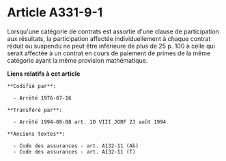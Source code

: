 # Article A331-9-1

Lorsqu'une catégorie de contrats est assortie d'une clause de participation aux résultats, la participation affectée
individuellement à chaque contrat réduit ou suspendu ne peut être inférieure de plus de 25 p. 100 à celle qui serait affectée
à un contrat en cours de paiement de primes de la même catégorie ayant la même provision mathématique.

**Liens relatifs à cet article**

	**Codifié par**:

	  - Arrêté 1976-07-16

	**Transféré par**:

	  - Arrêté 1994-08-08 art. 10 VIII JORF 23 août 1994

	**Anciens textes**:

	  - Code des assurances - art. A132-11 (Ab)
	  - Code des assurances - art. A132-11 (T)
